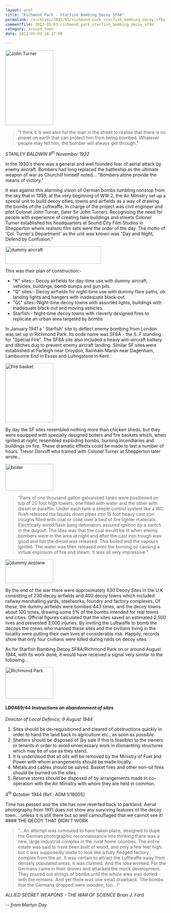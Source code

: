 ```yaml
---
layout: post
title: "Richmond Park - Starfish Bombing Decoy SF8A"
permalink: /archives/2012/05/richmond_park_starfish_bombing_decoy_sf8a.html
commentfile: 2012-05-03-richmond_park_starfish_bombing_decoy_sf8a
category: around_town
date: 2012-05-03 18:17:00

---
```


<a href="/assets/images/2012/STARFISH_john_turner.jpg" title="See larger version of - John Turner"><img src="/assets/images/2012/STARFISH_john_turner_thumb.jpg" width="150" height="234" alt="John Turner" class="photo right" /></a>

> "I think it is well also for the man in the street to realise that there is no power on earth that can protect him from being bombed. Whatever people may tell him, the bomber will always get through."

<cite>STANLEY BALDWIN 9<sup>th</sup> November 1932</cite>

In the 1930's there was a general and well founded fear of aerial attack by enemy aircraft. Bombers had long replaced the battleship as the ultimate weapon of war as Churchill himself noted... "Bombers alone provide the means of victory."

It was against this alarming vision of German bombs tumbling nonstop from the sky that in 1939, at the very beginning of WW 2, the Air Ministry set up a special unit to build decoy cities, towns and airfields as a way of drawing the bombs of the Luftwaffe. In charge of the project was civil engineer and pilot Colonel John Turner, (later Sir John Turner). Recognising the need for people with experience of creating fake buildings and streets Colonel Turner established his headquarters at Sound City Film Studios in Shepperton where realistic film sets were the order of the day. The motto of 'Col. Turner's Department' as the unit was known was "Day and Night, Defend by Confusion."

<a href="/assets/images/2012/STARFISH_dummy-aircraft.jpg" title="See larger version of -  dummy aircraft"><img src="/assets/images/2012/STARFISH_dummy-aircraft_thumb.jpg" width="300" height="54" alt=" dummy aircraft" class="photo center" /></a>

This was their plan of construction:-

-   "K" sites:- Decoy airfields for day-time use with dummy aircraft, vehicles, buildings, bomb dumps and gun pits.
-   "Q" sites:- Decoy airfields for night-time use with dummy flare paths, ob landing lights and hangers with inadequate black-out.
-   "QL" sites:-Night-time decoy towns with assorted lights, buildings with inadequate black-out and moving vehicles.
-   Starfish:- Night-time decoy towns with cleverly designed fires to replicate an urban area targeted by bombs

In January 1941 a ' Starfish' site to deflect enemy bombing from London was set up in Richmond Park. Its code name was SF8A - the S. F standing for "Special Fire". The SF8A site also included a heavy anti-aircraft battery and ditches dug to prevent enemy aircraft landing. Similar SF sites were established at Farleigh near Croydon, Rainham Marsh near Dagenham, Lambourne End in Essex and Lullingstone in Kent.

<a href="/assets/images/2012/STARFISH_fire_basket.gif" title="See larger version of -  fire basket"><img src="/assets/images/2012/STARFISH_fire_basket_thumb.gif" width="150" height="185" alt=" fire basket" class="photo right" /></a>

By day the SF sites resembled nothing more than chicken sheds, but they were equipped with specially designed boilers and fire baskets which, when ignited at night, resembled exploding bombs, burning incendiaries and buildings on fire. These dramatic effects could be made to last a number of hours. Trevor Denniff who trained with Colonel Turner at Shepperton later wrote...

<a href="/assets/images/2012/STARFISH_boiler.jpg" title="See larger version of - boiler"><img src="/assets/images/2012/STARFISH_boiler_thumb.jpg" width="150" height="83" alt="boiler" class="photo right" /></a>

> "Pairs of one thousand gallon galvanised tanks were positioned on top of 20 foot high towers, one filled with water and the other with diesel or paraffin. Under each tank a simple control system like a WC flush released the liquids down pipes into 15 foot heavy cast iron troughs filled with coal or coke over a bed of fire lighter materials. Electrically wired flash bang detonators assured ignition by a switch in the dugout. The idea was that the coal would be lit when enemy bombers were in the area at night and after the cast iron trough was good and hot the diesel was released. This boiled and the vapours ignited. The water was then released onto the burning oil causing a virtual explosion of fire and steam. It was all very impressive."

<a href="/assets/images/2012/STARFISH_dummy_airplane2.jpg" title="See larger version of - dummy airplane2"><img src="/assets/images/2012/STARFISH_dummy_airplane2_thumb.jpg" width="150" height="74" alt="dummy airplane" class="photo right" /></a>

By the end of the war there were approximately 630 Decoy Sites in the U.K consisting of 230 decoy airfields and 400 decoy towns which included railway marshalling yards, steelworks, foundry and factory complexes. Of these, the dummy airfields were bombed 443 times, and the decoy towns about 100 times, drawing some 5% of the bombs intended for real towns and cities. Official figures calculated that the sites saved an estimated 2,500 lives and prevented 3,000 injuries. By inviting the Luftwaffe to bomb the decoys the crews who manned these sites and the civilians living in the locality were putting their own lives at considerable risk. Happily, records show that only four civilians were killed during raids on decoy sites.

As for Starfish Bombing Decoy SF8A/Richmond Park on or around August 1944, with its work done, it would have received a signal very similar to the following...

<div markdown="1" class="box">
<a href="/assets/images/2012/STARFISH_Richmond_Park.jpg" title="See larger version of - Richmond Park"><img src="/assets/images/2012/STARFISH_Richmond_Park_thumb.jpg" width="150" height="99" alt="Richmond Park" class="photo right" /></a>

#### LD0469/44 *Instructions on abandonment of sites*

*Director of Local Defence, 9 August 1944*

1.  Sites should be de-requisitioned and cleared of obstructions quickly in order to hand the land back to agriculture etc., as soon as possible.
2.  Shelters should be disposed of (by sale if this is feasible) to the owners or tenants in order to avoid unnecessary work in dismantling structures which may be of use as they stand.
3.  It is understood that all oils will be removed by the Ministry of Fuel and Power with whom arrangements should be made locally.
4.  Metals and cables should be salved. Basket fires and other non-oil fires should be burned on the sites.
5.  Reserve stores should be disposed of by arrangements made in co-operation with the Air Ministry with whom they are held in common.

4<sup>th</sup> October 1944 \[Ref.: ADM 1/18005\]

</div>
Time has passed and the site has now reverted back to parkland. Aerial photography from 1971 does not show any surviving features of the decoy town... unless it is still there but so well camouflaged that we cannot see it!

<div markdown="1" class="box">
#### THE DECOY THAT DIDN'T WORK

> "...An attempt was rumoured to have taken place, designed to dupe the German photographic reconnaissance into thinking there was a new, large industrial complex in the rural home counties. The entire estate was said to have been built of wood, and only a few feet high: but it was supposedly made to look like a fully fledged factory complex from the air. It was certain to attract the Luftwaffe away from densely populated areas, it was claimed. And the idea worked. For the Germans came in their droves and attacked the mock development. They poured out strings of bombs until the whole area was dotted with the remains. And yet there was one small drawback. The bombs that the Germans dropped were wooden, too...!"

<cite>ALLIED SECRET WEAPONS - THE WAR OF SCIENCE Brian J. Ford</cite>

</div>
<cite>-- from Martyn Day</cite>
